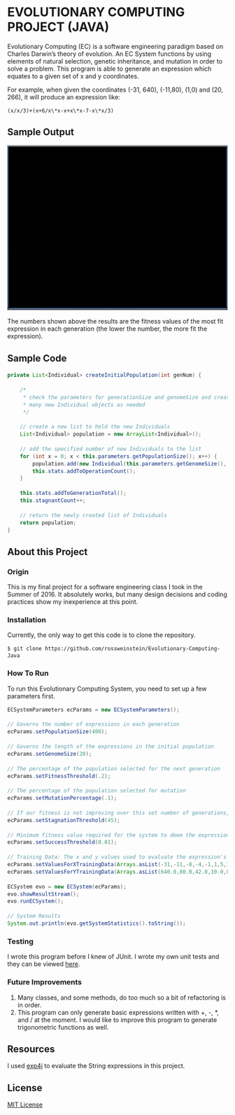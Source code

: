 # EVOLUTIONARY COMPUTING PROJECT (JAVA)
Evolutionary Computing (EC) is a software engineering paradigm based on Charles Darwin’s theory of evolution.  An EC System 
functions by using elements of natural selection, genetic inheritance, and mutation in order to solve a problem.  This program is able to generate an expression which equates to a given set of x and y coordinates.  
  
For example, when given the coordinates (-31, 640), (-11,80), (1,0) and (20, 266), it will produce an expression like:  
  
    (x/x/3)+(x+6/x\*x-x+x\*x-7-x\*x/3)

## Sample Output
![EC System Demo Java](ECJava-2.gif)

The numbers shown above the results are the fitness values of the most fit expression in each generation (the lower the number, the more fit the expression).

## Sample Code
```java
private List<Individual> createInitialPopulation(int genNum) {

	/*
	 * check the parameters for generationSize and genomeSize and create as
	 * many new Individual objects as needed
	 */

	// create a new list to hold the new Individuals
	List<Individual> population = new ArrayList<Individual>();

	// add the specified number of new Individuals to the list
	for (int x = 0; x < this.parameters.getPopulationSize(); x++) {
		population.add(new Individual(this.parameters.getGenomeSize(), genNum));
		this.stats.addToOperationCount();
	}

	this.stats.addToGenerationTotal();
	this.stagnantCount++;

	// return the newly created list of Individuals
	return population;
}
```


## About this Project
### Origin
This is my final project for a software engineering class I took in the Summer of 2016.  It absolutely works, but many design decisions and coding practices show my inexperience at this point.  

### Installation
Currently, the only way to get this code is to clone the repository.
```
$ git clone https://github.com/rossweinstein/Evolutionary-Computing-Java
```

### How To Run
To run this Evolutionary Computing System, you need to set up a few parameters first.

```java
ECSystemParameters ecParams = new ECSystemParameters();

// Governs the number of expressions in each generation
ecParams.setPopulationSize(400);

// Governs the length of the expressions in the initial population
ecParams.setGenomeSize(20);

// The percentage of the population selected for the next generation
ecParams.setFitnessThreshold(.2);

// The percentage of the population selected for mutation
ecParams.setMutationPercentage(.1);

// If our fitness is not improving over this set number of generations, the EC System reboots
ecParams.setStagnationThreshold(45);

// Minimum fitness value required for the system to deem the expression equivalent to training data
ecParams.setSuccessThreshold(0.01);

// Training Data: The x and y values used to evaluate the expression's fitness
ecParams.setValuesForXTrainingData(Arrays.asList(-31,-11,-8,-4,-1,1,5,10,20,31));
ecParams.setValuesForYTrainingData(Arrays.asList(640.0,80.0,42.0,10.0,0.0,0.0,16.0,66.0,266.0,640.0));

ECSystem evo = new ECSystem(ecParams);
evo.showResultStream();
evo.runECSystem();

// System Results
System.out.println(evo.getSystemStatistics().toString());
```

### Testing
I wrote this program before I knew of JUnit. I wrote my own unit tests and they can be viewed [here](https://github.com/rossweinstein/Evolutionary-Computing-Java/tree/master/Java%20Files/unitTests).

### Future Improvements
1. Many classes, and some methods, do too much so a bit of refactoring is in order.  
1. This program can only generate basic expressions written with +, -, *, and / at the moment. I would like to improve this program to generate trigonometric functions as well.

## Resources
I used [exp4j](http://www.objecthunter.net/exp4j/) to evaluate the String expressions in this project. 

## License
[MIT License](https://en.wikipedia.org/wiki/MIT_License)

